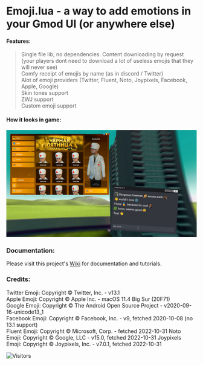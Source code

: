 # Emoji.lua - a way to add emotions in your Gmod UI (or anywhere else)

#### Features:
> Single file lib, no dependencies.
> Content downloading by request (your players dont need to download a lot of useless emojis that they will never see)  
> Comfy receipt of emojis by name (as in discord / Twitter)  
> Alot of emoji providers (Twitter, Fluent, Noto, Joypixels, Facebook, Apple, Google)  
> Skin tones support  
> ZWJ support  
> Custom emoji support  

#### How it looks in game:
![Preview](https://raw.githubusercontent.com/Be1zebub/Emoji.lua/master/preview.jpg)  

### Documentation:

Please visit this project's [Wiki](https://github.com/Be1zebub/Emoji.lua/wiki) for documentation and tutorials.

### Credits:

Twitter Emoji: Copyright © Twitter, Inc. - v13.1  
Apple Emoji: Copyright © Apple Inc. - macOS 11.4 Big Sur (20F71)  
Google Emoji: Copyright © The Android Open Source Project - v2020-09-16-unicode13_1  
Facebook Emoji: Copyright © Facebook, Inc. - v9, fetched 2020-10-08 (no 13.1 support)  
Fluent Emoji: Copyright © Microsoft, Corp. - fetched 2022-10-31
Noto Emoji: Copyright © Google, LLC - v15.0, fetched 2022-10-31
Joypixels Emoji: Copyright © Joypixels, Inc. - v7.0.1, fetched 2022-10-31

<img alt="Visitors" src="https://visitor-badge.laobi.icu/badge?page_id=Be1zebub.Emoji.lua"/> 
